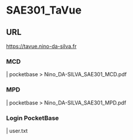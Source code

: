 # SAE301_TaVue

## URL
https://tavue.nino-da-silva.fr

### MCD
| pocketbase > Nino_DA-SILVA_SAE301_MCD.pdf

### MPD
| pocketbase > Nino_DA-SILVA_SAE301_MPD.pdf

### Login PocketBase
| user.txt 
